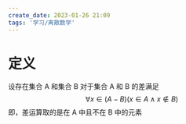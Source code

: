 ```yaml
---
create_date: 2023-01-26 21:09
tags: '学习/离散数学'
---
```


# 定义

设存在集合 A 和集合 B
对于集合 A 和 B 的差满足
$$
\forall x\in (A-B)(x\in A\land x\notin B)
$$
即，差运算取的是在 A 中且不在 B 中的元素
